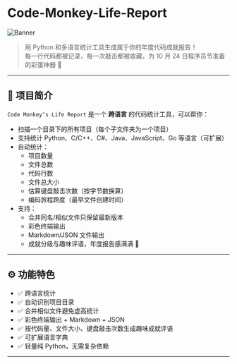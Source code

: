 # Code-Monkey-Life-Report

![Banner](https://img.shields.io/badge/Programmer%27s-Day-2025-orange?style=flat-square)

> 用 Python 和多语言统计工具生成属于你的年度代码成就报告！  
> 每一行代码都被记录，每一次敲击都被收藏。为 10 月 24 日程序员节准备的彩蛋神器 🥳

---

## 📝 项目简介

`Code Monkey‘s Life Report` 是一个 **跨语言** 的代码统计工具，可以帮你：

- 扫描一个目录下的所有项目（每个子文件夹为一个项目）
- 支持统计 Python、C/C++、C#、Java、JavaScript、Go 等语言（可扩展）
- 自动统计：
  - 项目数量
  - 文件总数
  - 代码行数
  - 文件总大小
  - 估算键盘敲击次数（按字节数换算）
  - 编码旅程跨度（最早文件创建时间）
- 支持：
  - 合并同名/相似文件只保留最新版本
  - 彩色终端输出
  - Markdown/JSON 文件输出
  - 成就分级与趣味评语，年度报告感满满 🎉

---

## ⚙️ 功能特色

- ✅ 跨语言统计
- ✅ 自动识别项目目录
- ✅ 合并相似文件避免虚高统计
- ✅ 彩色终端输出 + Markdown + JSON
- ✅ 按代码量、文件大小、键盘敲击次数生成趣味成就评语
- ✅ 可扩展语言字典
- ✅ 轻量纯 Python，无需复杂依赖

---
